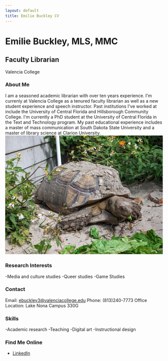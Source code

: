 ```yaml
---
layout: default
title: Emilie Buckley CV
---
```


# Emilie Buckley, MLS, MMC
## Faculty Librarian
Valencia College

### About Me
I am a seasoned academic librarian with over ten years experience. I'm currenly at Valencia College as a tenured faculty librarian as well as a new student experience and speech instructor. Past institutions I've worked at include the University of Central Florida and Hillsborough Community College. I'm currently a PhD student at the University of Central Florida in the Text and Technology program. My past educational experience includes a master of mass communication at South Dakota State University and a master of library science at Clarion University. 
![Featured Image](assets/bodhi.jpg)

### Research Interests
-Media and culture studies
-Queer studies
-Game Studies

### Contact
Email: ebuckley3@valenciacollege.edu
Phone: (813)240-7773
Office Location: Lake Nona Campus 330G

### Skills
-Academic research
-Teaching
-Digital art
-Instructional design

### Find Me Online
- [LinkedIn](https://www.linkedin.com/in/emiliebuckley/)
